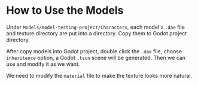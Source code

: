 # How to Use the Models

Under `Models/model-testing-project/Characters`, each model's `.dae` file and texture directory are put into a directory. Copy them to Godot project directory.

After copy models into Godot project, double click the `.dae` file, choose `inheritence` option, a Godot `.tscn` scene will be generated. Then we can use and modify it as we want.

We need to modify the `material` file to make the texture looks more natural.
